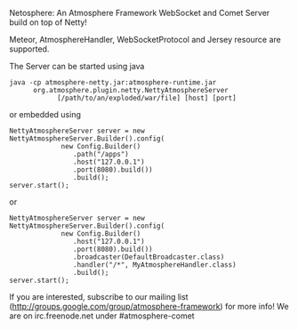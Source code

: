 Netosphere: An Atmosphere Framework WebSocket and Comet Server build on top of Netty!


Meteor, AtmosphereHandler, WebSocketProtocol and Jersey resource are supported.

The Server can be started using java

    java -cp atmosphere-netty.jar:atmosphere-runtime.jar
          org.atmosphere.plugin.netty.NettyAtmosphereServer
                [/path/to/an/exploded/war/file] [host] [port]

or embedded using

    NettyAtmosphereServer server = new NettyAtmosphereServer.Builder().config(
                 new Config.Builder()
                    .path("/apps")
                    .host("127.0.0.1")
                    .port(8080).build())
                    .build();
    server.start();

or

    NettyAtmosphereServer server = new NettyAtmosphereServer.Builder().config(
                 new Config.Builder()
                    .host("127.0.0.1")
                    .port(8080).build())
                    .broadcaster(DefaultBroadcaster.class)
                    .handler("/*", MyAtmosphereHandler.class)
                    .build();
    server.start();

If you are interested, subscribe to our mailing list (http://groups.google.com/group/atmosphere-framework) for more info!  We are on irc.freenode.net under #atmosphere-comet
